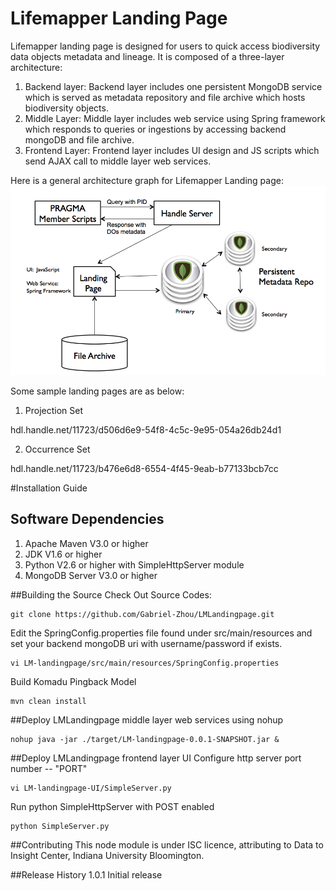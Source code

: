 # Lifemapper Landing Page

Lifemapper landing page is designed for users to quick access biodiversity data objects metadata and lineage. It is composed of a three-layer architecture:

1. Backend layer: Backend layer includes one persistent MongoDB service which is served as metadata repository and file archive which hosts biodiversity objects.
2. Middle Layer: Middle layer includes web service using Spring framework which responds to queries or ingestions by accessing backend mongoDB and file archive.
3. Frontend Layer: Frontend layer includes UI design and JS scripts which send AJAX call to middle layer web services.

Here is a general architecture graph for Lifemapper Landing page:
![alt tag](https://raw.githubusercontent.com/Gabriel-Zhou/LMLandingpage/master/docs/arclandingpage.png)

Some sample landing pages are as below:

1. Projection Set 

hdl.handle.net/11723/d506d6e9-54f8-4c5c-9e95-054a26db24d1

2. Occurrence Set 

hdl.handle.net/11723/b476e6d8-6554-4f45-9eab-b77133bcb7cc

#Installation Guide

## Software Dependencies

1. Apache Maven V3.0 or higher
2. JDK V1.6 or higher
3. Python V2.6 or higher with SimpleHttpServer module
4. MongoDB Server V3.0 or higher

##Building the Source
Check Out Source Codes:
```
git clone https://github.com/Gabriel-Zhou/LMLandingpage.git
```
Edit the SpringConfig.properties file found under src/main/resources and set your backend mongoDB uri with username/password if exists.
```
vi LM-landingpage/src/main/resources/SpringConfig.properties
```
Build Komadu Pingback Model
```
mvn clean install
```

##Deploy LMLandingpage middle layer web services using nohup
```
nohup java -jar ./target/LM-landingpage-0.0.1-SNAPSHOT.jar &
```

##Deploy LMLandingpage frontend layer UI
Configure http server port number -- "PORT"
```
vi LM-landingpage-UI/SimpleServer.py

```
Run python SimpleHttpServer with POST enabled
```
python SimpleServer.py
```

##Contributing
This node module is under ISC licence, attributing to Data to Insight Center, Indiana University Bloomington.

##Release History
1.0.1 Initial release








